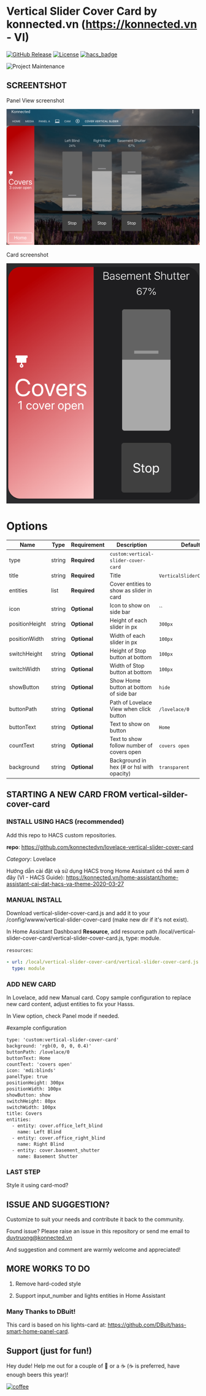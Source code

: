 # Vertical Slider Cover Card by konnected.vn (https://konnected.vn - VI)


[![GitHub Release][releases-shield]][releases]
[![License][license-shield]](LICENSE.md)
[![hacs_badge](https://img.shields.io/badge/HACS-Default-orange.svg?style=for-the-badge)](https://github.com/custom-components/hacs)

![Project Maintenance][maintenance-shield]

## SCREENTSHOT

Panel View screenshot

![panel card screenshot](src/konnected_vn_Vertical-Slider-Cover-Card-Panel-Mode-7-2-2020.png "Desktop screenshot")

Card screenshot

![card screenshot](src/konnected_vn_Vertical-Slider-Cover-Card-Normal-Mode-7-2-2020.png "Desktop screenshot")

# Options

| Name              | Type    | Requirement  | Description                                 | Default                  |
| ----------------- | ------- | ------------ | ------------------------------------------- | ------------------------ |
| type              | string  | **Required** | `custom:vertical-slider-cover-card`         |                          |
| title             | string  | **Required** | Title                                       | `VerticalSliderCoverCard`|
| entities          | list    | **Required** | Cover entities to show as slider in card    |                          |
| icon              | string  | **Optional** | Icon to show on side bar                    | ``                       |
| positionHeight    | string  | **Optional** | Height of each slider in px                 | `300px`                  |
| positionWidth     | string  | **Optional** | Width of each slider in px                  | `100px`                  |
| switchHeight      | string  | **Optional** | Height of Stop button at bottom             | `100px`                  |
| switchWidth       | string  | **Optional** | Width of Stop button at bottom              | `100px`                  |
| showButton        | string  | **Optional** | Show Home button at bottom of side bar      | `hide`                   |
| buttonPath        | string  | **Optional** | Path of Lovelace View when click button     | `/lovelace/0`            |
| buttonText        | string  | **Optional** | Text to show on button                      | `Home`                   |
| countText         | string  | **Optional** | Text to show follow number of covers open   | `covers open`            |
| background        | string  | **Optional** | Background in hex (# or hsl with opacity)   | `transparent`            |

## STARTING A NEW CARD FROM vertical-silder-cover-card

### INSTALL USING HACS (recommended)

Add this repo to HACS custom repositories.

**repo**: https://github.com/konnectedvn/lovelace-vertical-slider-cover-card

*Category*: Lovelace

Hướng dẫn cài đặt và sử dụng HACS trong Home Assistant có thể xem ở đây (VI - HACS Guide):
https://konnected.vn/home-assistant/home-assistant-cai-dat-hacs-va-theme-2020-03-27

### MANUAL INSTALL

Download vertical-slider-cover-card.js and add it to your /config/wwww/vertical-slider-cover-card (make new dir if it's not exist).

In Home Assistant Dashboard **Resource**, add resource path /local/vertical-slider-cover-card/vertical-slider-cover-card.js, type: module.

`resources`:
```yaml
- url: /local/vertical-slider-cover-card/vertical-slider-cover-card.js
  type: module
```

### ADD NEW CARD

In Lovelace, add new Manual card. Copy sample configuration to replace new card content, adjust entities to fix your Hasss.

In View option, check Panel mode if needed.

#example configuration
```
type: 'custom:vertical-slider-cover-card'
background: 'rgb(0, 0, 0, 0.4)'
buttonPath: /lovelace/0
buttonText: Home
countText: 'covers open'
icon: 'mdi:blinds'
panelType: true
positionHeight: 300px
positionWidth: 100px
showButton: show
switchHeight: 80px
switchWidth: 100px
title: Covers
entities:
  - entity: cover.office_left_blind
    name: Left Blind
  - entity: cover.office_right_blind
    name: Right Blind
  - entity: cover.basement_shutter
    name: Basement Shutter
```
### LAST STEP

Style it using card-mod?

## ISSUE AND SUGGESTION?

Customize to suit your needs and contribute it back to the community.

Found issue? Please raise an issue in this repository or send me email to <duytruong@konnected.vn>

And suggestion and comment are warmly welcome and appreciated!

## MORE WORKS TO DO

1. Remove hard-coded style

2. Support input_number and lights entities in Home Assistant

### Many Thanks to DBuit!

This card is based on his lights-card at: https://github.com/DBuit/hass-smart-home-panel-card.

## Support (just for fun!)

Hey dude! Help me out for a couple of :beers: or a :coffee: (:coffee: is preferred, have enough beers this year)!

[![coffee](https://www.buymeacoffee.com/assets/img/custom_images/black_img.png)](https://www.buymeacoffee.com/wolverinevn)

[maintenance-shield]: https://img.shields.io/maintenance/yes/2020.svg?style=for-the-badge
[twitter]: https://twitter.com/KonnectedVN
[site]: https://konnected.vn/home-assistant
[license-shield]: https://img.shields.io/github/license/konnectedvn/lovelace-vertical-slider-cover-card.svg?style=for-the-badge&color=red
[maintenance-shield]: https://img.shields.io/maintenance/yes/2020.svg?style=for-the-badge
[releases-shield]: https://img.shields.io/github/v/release/konnectedvn/lovelace-vertical-slider-cover-card.svg?style=for-the-badge&color=red
[releases]: https://github.com/konnectedvn/lovelace-vertical-slider-cover-card/releases
